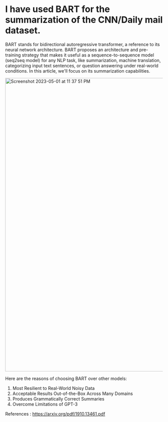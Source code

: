 # I have used BART for the summarization of the CNN/Daily mail dataset. 
BART stands for bidirectional autoregressive transformer, a reference to its neural network architecture. BART proposes an architecture and pre-training strategy that makes it useful as a sequence-to-sequence model (seq2seq model) for any NLP task, like summarization, machine translation, categorizing input text sentences, or question answering under real-world conditions. In this article, we'll focus on its summarization capabilities.

<img width="938" alt="Screenshot 2023-05-01 at 11 37 51 PM" src="https://user-images.githubusercontent.com/32895071/235503168-c37a2bdf-ef0e-47f0-b1c5-e354a2ffacd0.png">


Here are the reasons of choosing BART over other models:

 1. Most Resilient to Real-World Noisy Data
 2. Acceptable Results Out-of-the-Box Across Many Domains
3. Produces Grammatically Correct Summaries
4. Overcome Limitations of GPT-3

References : https://arxiv.org/pdf/1910.13461.pdf
